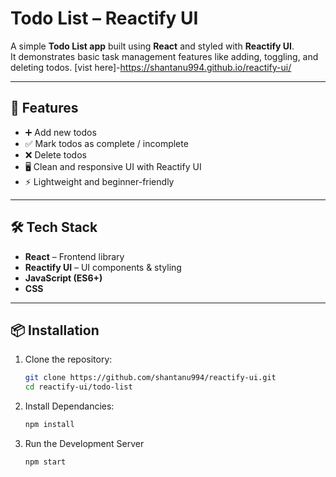 # Todo List – Reactify UI

A simple **Todo List app** built using **React** and styled with **Reactify UI**.  
It demonstrates basic task management features like adding, toggling, and deleting todos.
[vist here]-https://shantanu994.github.io/reactify-ui/

---

## 🚀 Features

- ➕ Add new todos  
- ✅ Mark todos as complete / incomplete  
- ❌ Delete todos  
- 🖥️ Clean and responsive UI with Reactify UI  
- ⚡ Lightweight and beginner-friendly  

---

## 🛠️ Tech Stack

- **React** – Frontend library  
- **Reactify UI** – UI components & styling  
- **JavaScript (ES6+)**  
- **CSS**  

---

## 📦 Installation

1. Clone the repository:

   ```bash
   git clone https://github.com/shantanu994/reactify-ui.git
   cd reactify-ui/todo-list

2. Install Dependancies:

   ```bash
   npm install

3. Run the Development Server

   ```bash
   npm start

   